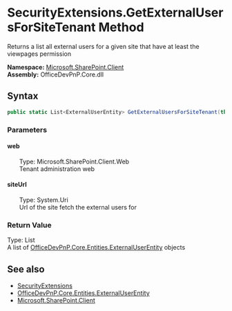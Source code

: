 # SecurityExtensions.GetExternalUsersForSiteTenant Method  
 Returns a list all external users for a given site that have at least the viewpages permission   

**Namespace:** [Microsoft.SharePoint.Client](Microsoft.SharePoint.Client.md)  
**Assembly:** OfficeDevPnP.Core.dll  
## Syntax
```C#
public static List<ExternalUserEntity> GetExternalUsersForSiteTenant(this Web web, Uri siteUrl)
```
### Parameters
#### web  
&emsp;&emsp;Type: Microsoft.SharePoint.Client.Web  
&emsp;&emsp;Tenant administration web  

  

#### siteUrl  
&emsp;&emsp;Type: System.Uri  
&emsp;&emsp;Url of the site fetch the external users for  

  

### Return Value
Type: List<ExternalUserEntity>  
A list of  [OfficeDevPnP.Core.Entities.ExternalUserEntity](OfficeDevPnP.Core.Entities.ExternalUserEntity.md)  objects  


## See also
- [SecurityExtensions](Microsoft.SharePoint.Client.SecurityExtensions.md) 
- [OfficeDevPnP.Core.Entities.ExternalUserEntity](OfficeDevPnP.Core.Entities.ExternalUserEntity.md)
- [Microsoft.SharePoint.Client](Microsoft.SharePoint.Client.md) 
